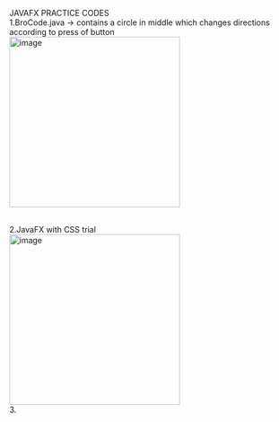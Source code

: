 JAVAFX PRACTICE CODES
</br>
1.BroCode.java -> contains a circle in middle which changes directions according to press of button </br>
<img width="304" alt="image" src="https://github.com/mpmpranavraj/JavaFX-/assets/169636675/b88ad2d6-3cd5-46f9-b5cd-781828094961">

</br>
2.JavaFX with CSS trial</br>
<img width="304" alt="image" src="https://github.com/mpmpranavraj/JavaFX-/assets/169636675/4458b392-2718-41ee-93b7-8f3f507a470c">
</br>
3.

